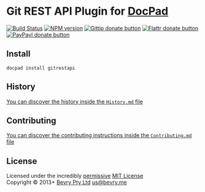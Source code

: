 # Git REST API Plugin for [DocPad](http://docpad.org)

[![Build Status](https://secure.travis-ci.org/docpad/docpad-plugin-gitrestapi.png?branch=master)](http://travis-ci.org/docpad/docpad-plugin-gitrestapi "Check this project's build status on TravisCI")
[![NPM version](https://badge.fury.io/js/docpad-plugin-gitrestapi.png)](https://npmjs.org/package/docpad-plugin-gitrestapi "View this project on NPM")
[![Gittip donate button](http://badgr.co/gittip/docpad.png)](https://www.gittip.com/docpad/ "Donate weekly to this project using Gittip")
[![Flattr donate button](https://raw.github.com/balupton/flattr-buttons/master/badge-89x18.gif)](http://flattr.com/thing/344188/balupton-on-Flattr "Donate monthly to this project using Flattr")
[![PayPayl donate button](https://www.paypalobjects.com/en_AU/i/btn/btn_donate_SM.gif)](https://www.paypal.com/au/cgi-bin/webscr?cmd=_flow&SESSION=IHj3DG3oy_N9A9ZDIUnPksOi59v0i-EWDTunfmDrmU38Tuohg_xQTx0xcjq&dispatch=5885d80a13c0db1f8e263663d3faee8d14f86393d55a810282b64afed84968ec "Donate once-off to this project using Paypal")


## Install

```
docpad install gitrestapi
```



## History
[You can discover the history inside the `History.md` file](https://github.com/bevry/docpad-plugin-multiplelayouts/blob/master/History.md#files)


## Contributing
[You can discover the contributing instructions inside the `Contributing.md` file](https://github.com/bevry/docpad-plugin-multiplelayouts/blob/master/Contributing.md#files)


## License
Licensed under the incredibly [permissive](http://en.wikipedia.org/wiki/Permissive_free_software_licence) [MIT License](http://creativecommons.org/licenses/MIT/)
<br/>Copyright &copy; 2013+ [Bevry Pty Ltd](http://bevry.me) <us@bevry.me>
